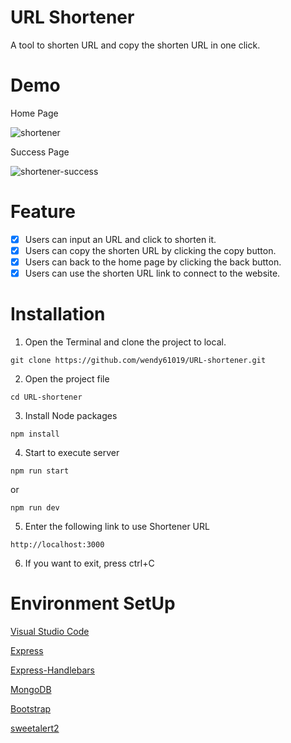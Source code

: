 # URL Shortener

A tool to shorten URL and copy the shorten URL in one click.

# Demo

Home Page

![shortener](https://user-images.githubusercontent.com/92006997/142183123-4f873229-3ff3-4c47-a8ff-3f7dbf03422b.png)

Success Page

![shortener-success](https://user-images.githubusercontent.com/92006997/142183175-8b9119e0-74cf-4852-9285-0a3a043fe54d.png)

# Feature

- [x] Users can input an URL and click to shorten it.
- [x] Users can copy the shorten URL by clicking the copy button.
- [x] Users can back to the home page by clicking the back button.
- [x] Users can use the shorten URL link to connect to the website.

# Installation

1. Open the Terminal and clone the project to local. 

```
git clone https://github.com/wendy61019/URL-shortener.git
```

2. Open the project file

```
cd URL-shortener
```

3. Install Node packages

```
npm install
```

4. Start to execute server

```
npm run start
```

or

```
npm run dev
```

5. Enter the following link to use Shortener URL

```
http://localhost:3000
```

6. If you want to exit, press ctrl+C

# Environment SetUp

[Visual Studio Code](https://visualstudio.microsoft.com/zh-hant/)

[Express](https://www.npmjs.com/package/express)

[Express-Handlebars](https://www.npmjs.com/package/express-handlebars)

[MongoDB](https://www.mongodb.com/try/download/community)

[Bootstrap](https://getbootstrap.com/)

[sweetalert2](https://sweetalert2.github.io/recipe-gallery/)
